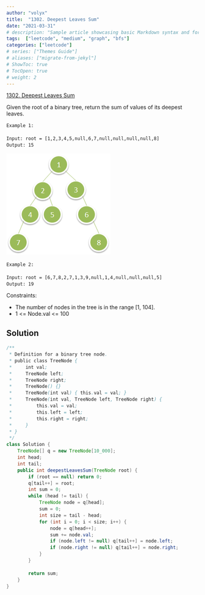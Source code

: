 ```yaml
---
author: "volyx"
title:  "1302. Deepest Leaves Sum"
date: "2021-03-31"
# description: "Sample article showcasing basic Markdown syntax and formatting for HTML elements."
tags:  ["leetcode", "medium", "graph", "bfs"]
categories: ["leetcode"]
# series: ["Themes Guide"]
# aliases: ["migrate-from-jekyl"]
# ShowToc: true
# TocOpen: true
# weight: 2
---
```


[1302. Deepest Leaves Sum](https://leetcode.com/problems/deepest-leaves-sum/)

Given the root of a binary tree, return the sum of values of its deepest leaves.

```txt
Example 1:

Input: root = [1,2,3,4,5,null,6,7,null,null,null,null,8]
Output: 15
```

![ex1](/images/2021-03-31-ex1.png)

```txt
Example 2:

Input: root = [6,7,8,2,7,1,3,9,null,1,4,null,null,null,5]
Output: 19
```

Constraints:

- The number of nodes in the tree is in the range [1, 104].
- 1 <= Node.val <= 100


## Solution

```java
/**
 * Definition for a binary tree node.
 * public class TreeNode {
 *     int val;
 *     TreeNode left;
 *     TreeNode right;
 *     TreeNode() {}
 *     TreeNode(int val) { this.val = val; }
 *     TreeNode(int val, TreeNode left, TreeNode right) {
 *         this.val = val;
 *         this.left = left;
 *         this.right = right;
 *     }
 * }
 */
class Solution {
    TreeNode[] q = new TreeNode[10_000];
    int head;
    int tail;
    public int deepestLeavesSum(TreeNode root) {
        if (root == null) return 0;
        q[tail++] = root;
        int sum = 0;
        while (head != tail) {
            TreeNode node = q[head];
            sum = 0;
            int size = tail - head;
            for (int i = 0; i < size; i++) {
                node = q[head++];
                sum += node.val;
                if (node.left != null) q[tail++] = node.left;
                if (node.right != null) q[tail++] = node.right;
            }
        }
        
        return sum;
    }
}
```
